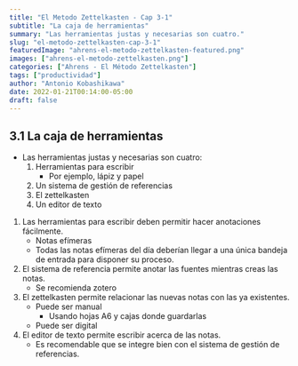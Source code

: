 ```yaml
---
title: "El Metodo Zettelkasten - Cap 3-1"
subtitle: "La caja de herramientas"
summary: "Las herramientas justas y necesarias son cuatro."
slug: "el-metodo-zettelkasten-cap-3-1"
featuredImage: "ahrens-el-metodo-zettelkasten-featured.png"
images: ["ahrens-el-metodo-zettelkasten.png"]
categories: ["Ahrens - El Método Zettelkasten"]
tags: ["productividad"]
author: "Antonio Kobashikawa"
date: 2022-01-21T00:14:00-05:00
draft: false
---
```

## 3.1 La caja de herramientas
- Las herramientas justas y necesarias son cuatro:
	1. Herramientas para escribir
		- Por ejemplo, lápiz y papel
	2. Un sistema de gestión de referencias
	3. El zettelkasten
	4. Un editor de texto
1. Las herramientas para escribir deben permitir hacer anotaciones fácilmente.
	- Notas efímeras
	- Todas las notas efímeras del día deberían llegar a una única bandeja de entrada para disponer su proceso.
2. El sistema de referencia permite anotar las fuentes mientras creas las notas.
	- Se recomienda zotero
3. El zettelkasten permite relacionar las nuevas notas con las ya existentes.
	- Puede ser manual
		- Usando hojas A6 y cajas donde guardarlas
	- Puede ser digital
4. El editor de texto permite escribir acerca de las notas.
	- Es recomendable que se integre bien con el sistema de gestión de referencias.
